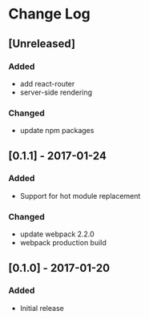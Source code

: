 # Change Log

## [Unreleased]
### Added
- add react-router
- server-side rendering

### Changed
- update npm packages

## [0.1.1] - 2017-01-24
### Added
- Support for hot module replacement

### Changed
- update webpack 2.2.0
- webpack production build

## [0.1.0] - 2017-01-20
### Added
- Initial release
